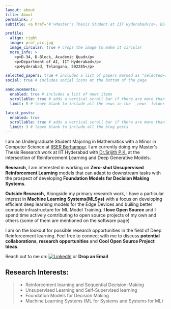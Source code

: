 ```yaml
---
layout: about
title: About
permalink: /
subtitle: <a href='#'>Master's Thesis Student at IIT Hyderabad</a>. BS-MS(Dual Degree) Mathematics and Computer Science IISER Berhampur

profile:
  align: right
  image: prof_pic.jpg
  image_circular: true # crops the image to make it circular
  more_info: >
    <p>D-34, D-Block, Academic Quad</p>
    <p>Department of AI, IIT Hyderabad</p>
    <p>Hyderabad, Telangana, 502285</p>

selected_papers: true # includes a list of papers marked as "selected={true}"
social: true # includes social icons at the bottom of the page

announcements:
  enabled: true # includes a list of news items
  scrollable: true # adds a vertical scroll bar if there are more than 3 news items
  limit: 5 # leave blank to include all the news in the `_news` folder

latest_posts:
  enabled: true
  scrollable: true # adds a vertical scroll bar if there are more than 3 new posts items
  limit: 3 # leave blank to include all the blog posts
---
```


I am an Undergraduate Student Majoring in Mathematics with a Minor in Computer Science at [IISER Berhampur](https://www.iiserbpr.ac.in/).  I am currently doing my Master's Thesis Research work at IIT Hyderabad with [Dr.Srijith P.K.](https://sites.google.com/site/pksrijith/home) at the intersection of Reinforcement Learning and Deep Generative Models.

**Research,** I am interested in working on **Zero-shot Unsupervised Reinforcement Learning** models that can adapt to downstream tasks with the prospect of developing **Foundation Models for Decision Making Systems**.

**Outside Research,** Alongside my primary research work, I have a particular interest in **Machine Learning Systems(MLSys)** with a focus on developing efficient deep learning models for the Edge Devices and builing better compute infrastructure for ML Model Training. **I love Open Source** and I spend time actively contributing to open source projects of my own and others (some of them are mentioned on the software page)

I am on the lookout for possible research opportunities in the field of Deep Reinforcement learning. Feel free to connect with me to discuss **potential collaborations**, **research opportunities** and **Cool Open Source Project Ideas**.

Reach out to me on: [![LinkedIn](https://img.shields.io/badge/linkedin-%230077B5.svg?style=for-the-badge&logo=linkedin&logoColor=white)](https://www.linkedin.com/in/sandesh-katakam-79b6b1135/) or **Drop an Email**

Research Interests:
------  
>* Reinforcement learning and Sequential Decision-Making
>* Unsupervised Learning and Self-Supervised learning
>* Foundation Models for Decision Making 
>* Machine Learning Systems (ML for Systems and Systems for ML)
